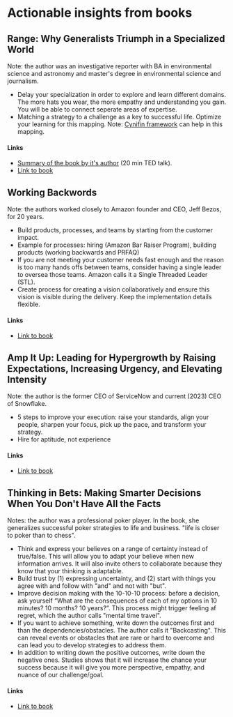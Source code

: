 <!-- numbers -->

# Actionable insights from books

## Range: Why Generalists Triumph in a Specialized World
Note: the author was an investigative reporter with BA in environmental science and astronomy and master's degree in environmental science and journalism.

* Delay your specialization in order to explore and learn different domains. The more hats you wear, the more empathy and understanding you gain. You will be able to connect seperate areas of expertise.
* Matching a strategy to a challenge as a key to successful life. Optimize your learning for this mapping. Note: [Cynifin framework](https://www.youtube.com/watch?v=N7oz366X0-8) can help in this mapping.

#### Links
* [Summary of the book by it's author](https://www.ted.com/talks/david_epstein_why_specializing_early_doesn_t_always_mean_career_success) (20 min TED talk).
* [Link to book](https://www.amazon.com/Range-Generalists-Triumph-Specialized-World/dp/0735214484)

## Working Backwords
Note: the authors worked closely to Amazon founder and CEO, Jeff Bezos, for 20 years.

* Build products, processes, and teams by starting from the customer impact.
* Example for processes: hiring (Amazon Bar Raiser Program), building products (working backwards and PRFAQ)
* If you are not meeting your customer needs fast enough and the reason is too many hands offs between teams, consider having a single leader to oversea those teams. Amazon calls it a Single Threaded Leader (STL).
* Create process for creating a vision collaboratively and ensure this vision is visible during the delivery. Keep the implementation details flexible.

#### Links
* [Link to book](https://www.amazon.com/Working-Backwards-Insights-Stories-Secrets/dp/B088MFRK1H)

## Amp It Up: Leading for Hypergrowth by Raising Expectations, Increasing Urgency, and Elevating Intensity
Note: the author is the former CEO of ServiceNow and current (2023) CEO of Snowflake.

* 5 steps to improve your execution: raise your standards, align your people, sharpen your focus, pick up the pace, and transform your strategy.
*	Hire for aptitude, not experience

#### Links
* [Link to book](https://www.amazon.com/Amp-Hypergrowth-Expectations-Increasing-Elevating/dp/B09QBRBKFB)

## Thinking in Bets: Making Smarter Decisions When You Don't Have All the Facts
Notes: the author was a professional poker player. In the book, she generalizes successful poker strategies to life and business. "life is closer to poker than to chess".

* Think and express your believes on a range of certainty instead of true/false. This will allow you to adapt your believe when new information arrives. It will also invite others to collaborate because they know that your thinking is adaptable.
* Build trust by (1) expressing uncertainty, and (2) start with things you agree with and follow with "and" and not with "but".
* Improve decision making with the 10-10-10 process: before a decision, ask yourself “What are the consequences of each of my options in 10 minutes? 10 months? 10 years?”. This process might trigger feeling af regret, which the author calls "mental time travel".
* If you want to achieve something, write down the outcomes first and than the dependencies/obstacles. The author calls it "Backcasting". This can reveal events or obstacles that are rare or hard to overcome and can lead you to develop strategies to address them.
* In addition to writing down the positive outcomes, write down the negative ones. Studies shows that it will increase the chance your success because it will give you more perspective, empathy, and nuance of our challenge/goal.

#### Links
* [Link to book](https://www.amazon.com/Thinking-in-Bets-Annie-Duke-audiobook/dp/B078SBSBW3)
